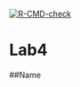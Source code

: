 <!-- badges: start -->
  [![R-CMD-check](https://github.com/bboyect/Lab4/actions/workflows/R-CMD-check.yaml/badge.svg)](https://github.com/bboyect/Lab4/actions/workflows/R-CMD-check.yaml)
  <!-- badges: end -->

# Lab4

##Name
